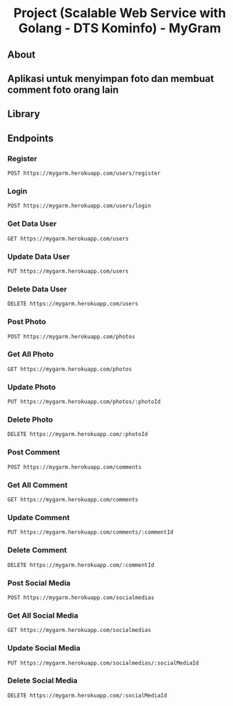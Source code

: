 <h1 align="center"> Project (Scalable Web Service with Golang - DTS Kominfo) - MyGram</h1>

## About
Aplikasi untuk menyimpan foto dan membuat comment foto orang lain
---

## Library


## Endpoints
### Register
```
POST https://mygarm.herokuapp.com/users/register
```
### Login
```
POST https://mygarm.herokuapp.com/users/login  
```
### Get Data User
```
GET https://mygarm.herokuapp.com/users
```
### Update Data User
```
PUT https://mygarm.herokuapp.com/users
```
### Delete Data User
```
DELETE https://mygarm.herokuapp.com/users
```

### Post Photo
```
POST https://mygarm.herokuapp.com/photos
```
### Get All Photo
```
GET https://mygarm.herokuapp.com/photos
```
### Update Photo
```
PUT https://mygarm.herokuapp.com/photos/:photoId
```
### Delete Photo
```
DELETE https://mygarm.herokuapp.com/:photoId
```

### Post Comment
```
POST https://mygarm.herokuapp.com/comments
```
### Get All Comment
```
GET https://mygarm.herokuapp.com/comments
```
### Update Comment
```
PUT https://mygarm.herokuapp.com/comments/:commentId
```
### Delete Comment
```
DELETE https://mygarm.herokuapp.com/:commentId

```
### Post Social Media
```
POST https://mygarm.herokuapp.com/socialmedias
```
### Get All Social Media
```
GET https://mygarm.herokuapp.com/socialmedias
```
### Update Social Media
```
PUT https://mygarm.herokuapp.com/socialmedias/:socialMediaId
```
### Delete Social Media
```
DELETE https://mygarm.herokuapp.com/:socialMediaId
```

